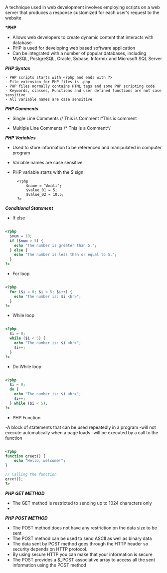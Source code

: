 
A technique used in web development involves employing scripts on a web server that produces a response customized for each user's request to the website


***PHP**

- Allows web developers to create dynamic content that interacts with database 
- PHP is used for developing web based software application
- Can be integrated with a number of popular databases, including MySQL, PostgreSQL, Oracle, Sybase, Informix and Microsoft SQL Server


***PHP Syntax***

	- PHP scripts starts with <?php and ends with ?>
	- File extension for PHP files is .php
	- PHP files normally contains HTML tags and some PHP scripting code
	- Keywords, classes, Functions and user defined functions are not case sensitive 
	- All variable names are case sensitive 


***PHP Comments***

- Single Line Comments
	// This is Comment
	#This is comment

- Multiple Line Comments
	/* This is a Comment*/


***PHP Variables***

- Used to store information to be referenced and manipulated in computer program
- Variable names are case sensitive
- PHP variable starts with the $ sign 

		<?php
			$name = "Amali";
			$value_01 = 5;
			$value_02 = 10.5;
		?>


***Conditional Statement***

- If else

```PHP

<?php
  $num = 10;
  if ($num > 5) {
    echo "The number is greater than 5.";
  } else {
    echo "The number is less than or equal to 5.";
  }
?>

```


- For loop

```PHP

<?php
  for ($i = 0; $i < 5; $i++) {
    echo "The number is: $i <br>";
  }
?>

```


- While loop

```PHP

<?php
  $i = 0;
  while ($i < 5) {
    echo "The number is: $i <br>";
    $i++;
  }
?>

```


- Do While loop

```PHP

<?php
  $i = 0;
  do {
    echo "The number is: $i <br>";
    $i++;
  } while ($i < 5);
?>

```


- PHP Function

-A block of statements that can be used repeatedly in a program 
-will not execute automatically when a page loads
-will be executed by a call to the function 

```PHP

<?php
function greet() {
    echo "Hello, welcome!";
}

// Calling the function
greet();
?>

```


***PHP GET METHOD***

- The GET method is restricted to sending up to 1024 characters only
- 


***PHP POST METHOD***

- The POST method does not have any restriction on the data size to be sent
- The POST method can be used to send ASCII as well as binary data
- The data sent by POST method goes through the HTTP header so security depends on HTTP protocol. 
- By using secure HTTP you can make that your information is secure
- The POST provides a $_POST associative array to access all the sent information using the POST method



